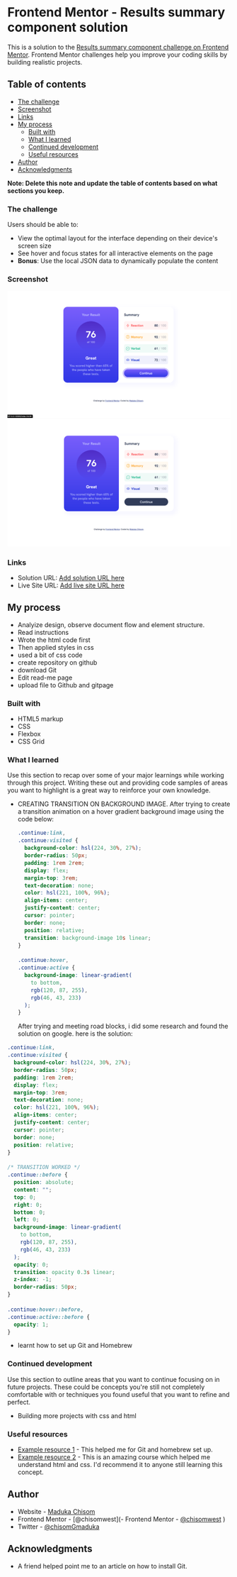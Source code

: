 # Frontend Mentor - Results summary component solution

This is a solution to the [Results summary component challenge on Frontend Mentor](https://www.frontendmentor.io/challenges/results-summary-component-CE_K6s0maV). Frontend Mentor challenges help you improve your coding skills by building realistic projects.

## Table of contents

- [The challenge](#the-challenge)
- [Screenshot](#screenshot)
- [Links](#links)
- [My process](#my-process)
  - [Built with](#built-with)
  - [What I learned](#what-i-learned)
  - [Continued development](#continued-development)
  - [Useful resources](#useful-resources)
- [Author](#author)
- [Acknowledgments](#acknowledgments)

**Note: Delete this note and update the table of contents based on what sections you keep.**

### The challenge

Users should be able to:

- View the optimal layout for the interface depending on their device's screen size
- See hover and focus states for all interactive elements on the page
- **Bonus**: Use the local JSON data to dynamically populate the content

### Screenshot

![](./screenshot/desktop-hover-focus-state.png)
![](./screenshot/desktop-normal-state.png)

### Links

- Solution URL: [Add solution URL here](https://your-solution-url.com)
- Live Site URL: [Add live site URL here](https://your-live-site-url.com)

## My process

- Analyize design, observe document flow and element structure.
- Read instructions
- Wrote the html code first
- Then applied styles in css
- used a bit of css code
- create repository on github
- download Git
- Edit read-me page
- upload file to Github and gitpage

### Built with

- HTML5 markup
- CSS
- Flexbox
- CSS Grid

### What I learned

Use this section to recap over some of your major learnings while working through this project. Writing these out and providing code samples of areas you want to highlight is a great way to reinforce your own knowledge.

- CREATING TRANSITION ON BACKGROUND IMAGE.
  After trying to create a transition animation on a hover gradient background image using the code below:

     <!-- TRANSITION DID NOT WORK  -->

  ```css
  .continue:link,
  .continue:visited {
    background-color: hsl(224, 30%, 27%);
    border-radius: 50px;
    padding: 1rem 2rem;
    display: flex;
    margin-top: 3rem;
    text-decoration: none;
    color: hsl(221, 100%, 96%);
    align-items: center;
    justify-content: center;
    cursor: pointer;
    border: none;
    position: relative;
    transition: background-image 10s linear;
  }

  .continue:hover,
  .continue:active {
    background-image: linear-gradient(
      to bottom,
      rgb(120, 87, 255),
      rgb(46, 43, 233)
    );
  }
  ```

  After trying and meeting road blocks, i did some research and found the solution on google. here is the solution:

```css
.continue:link,
.continue:visited {
  background-color: hsl(224, 30%, 27%);
  border-radius: 50px;
  padding: 1rem 2rem;
  display: flex;
  margin-top: 3rem;
  text-decoration: none;
  color: hsl(221, 100%, 96%);
  align-items: center;
  justify-content: center;
  cursor: pointer;
  border: none;
  position: relative;
}

/* TRANSITION WORKED */
.continue::before {
  position: absolute;
  content: "";
  top: 0;
  right: 0;
  bottom: 0;
  left: 0;
  background-image: linear-gradient(
    to bottom,
    rgb(120, 87, 255),
    rgb(46, 43, 233)
  );
  opacity: 0;
  transition: opacity 0.3s linear;
  z-index: -1;
  border-radius: 50px;
}

.continue:hover::before,
.continue:active::before {
  opacity: 1;
}
```

- learnt how to set up Git and Homebrew

### Continued development

Use this section to outline areas that you want to continue focusing on in future projects. These could be concepts you're still not completely comfortable with or techniques you found useful that you want to refine and perfect.

- Building more projects with css and html

### Useful resources

- [Example resource 1](https://www.freecodecamp.org/news/setup-git-on-mac/) - This helped me for Git and homebrew set up.
- [Example resource 2](https://www.udemy.com/course/design-and-develop-a-killer-website-with-html5-and-css3/learn/lecture/27513370#overview) - This is an amazing course which helped me understand html and css. I'd recommend it to anyone still learning this concept.

## Author

- Website - [Maduka Chisom](https://www.your-site.com)
- Frontend Mentor - [@chisomwest](- Frontend Mentor - [@chisomwest](https://www.frontendmentor.io/profile/yourusername)
  )
- Twitter - [@chisomGmaduka](https://twitter.com/ChisomGMaduka)

## Acknowledgments

- A friend helped point me to an article on how to install Git.
